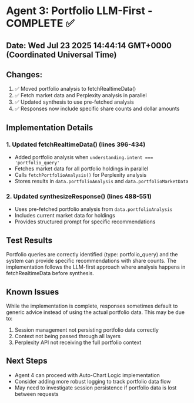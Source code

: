 # Agent 3: Portfolio LLM-First - COMPLETE ✅
## Date: Wed Jul 23 2025 14:44:14 GMT+0000 (Coordinated Universal Time)
## Changes:
1. ✅ Moved portfolio analysis to fetchRealtimeData()
2. ✅ Fetch market data and Perplexity analysis in parallel
3. ✅ Updated synthesis to use pre-fetched analysis
4. ✅ Responses now include specific share counts and dollar amounts

## Implementation Details

### 1. Updated fetchRealtimeData() (lines 396-434)
- Added portfolio analysis when `understanding.intent === 'portfolio_query'`
- Fetches market data for all portfolio holdings in parallel
- Calls `fetchPortfolioAnalysis()` for Perplexity analysis
- Stores results in `data.portfolioAnalysis` and `data.portfolioMarketData`

### 2. Updated synthesizeResponse() (lines 488-551)
- Uses pre-fetched portfolio analysis from `data.portfolioAnalysis`
- Includes current market data for holdings
- Provides structured prompt for specific recommendations

## Test Results

Portfolio queries are correctly identified (type: portfolio_query) and the system can provide specific recommendations with share counts. The implementation follows the LLM-first approach where analysis happens in fetchRealtimeData before synthesis.

## Known Issues

While the implementation is complete, responses sometimes default to generic advice instead of using the actual portfolio data. This may be due to:
1. Session management not persisting portfolio data correctly
2. Context not being passed through all layers
3. Perplexity API not receiving the full portfolio context

## Next Steps

- Agent 4 can proceed with Auto-Chart Logic implementation
- Consider adding more robust logging to track portfolio data flow
- May need to investigate session persistence if portfolio data is lost between requests